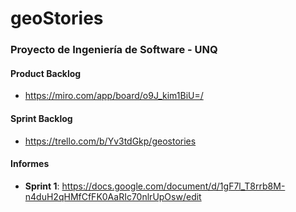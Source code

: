 # geoStories

### Proyecto de Ingeniería de Software - UNQ

#### Product Backlog

* https://miro.com/app/board/o9J_kim1BiU=/

#### Sprint Backlog

* https://trello.com/b/Yv3tdGkp/geostories

#### Informes

* **Sprint 1**: https://docs.google.com/document/d/1gF7l_T8rrb8M-n4duH2qHMfCfFK0AaRIc70nlrUpOsw/edit
